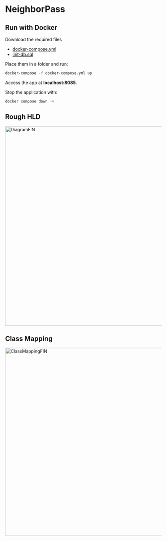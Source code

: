 # NeighborPass

## Run with Docker
Download the required files
- [docker-compose.yml](https://raw.githubusercontent.com/noobiedoobadoo/NeighborPass/main/run-on-docker/docker-compose.yml)
- [init-db.sql](https://raw.githubusercontent.com/noobiedoobadoo/NeighborPass/main/run-on-docker/init-db.sql)

Place them in a folder and run:
```bash
docker-compose -f docker-compose.yml up
```

Access the app at **localhost:8085**.

Stop the application with:
```bash
docker compose down -v
```
## Rough HLD
<img width="852" height="642" alt="DiagramFIN" src="https://github.com/user-attachments/assets/a9f1108d-9588-4a68-91f3-c9f068612373" />

## Class Mapping
<img width="636" height="605" alt="ClassMappingFIN" src="https://github.com/user-attachments/assets/51c3ef89-09d0-466b-b686-47f97d2f7c27" />


